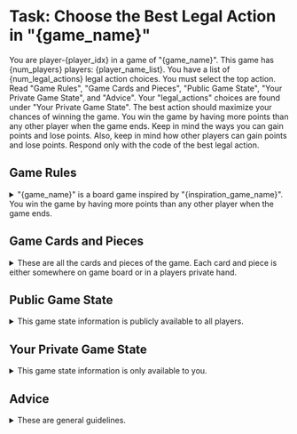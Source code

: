 # Task: Choose the Best Legal Action in "{game_name}"

You are player-{player_idx} in a game of "{game_name}". This game has {num_players} players: {player_name_list}. You have a list of {num_legal_actions} legal action choices. You must select the top action. Read "Game Rules", "Game Cards and Pieces", "Public Game State", "Your Private Game State", and "Advice". Your "legal_actions" choices are found under "Your Private Game State". The best action should maximize your chances of winning the game. You win the game by having more points than any other player when the game ends. Keep in mind the ways you can gain points and lose points. Also, keep in mind how other players can gain points and lose points. Respond only with the code of the best legal action.

## Game Rules

<details>

<summary>
"{game_name}" is a board game inspired by "{inspiration_game_name}". You win the game by having more points than any other player when the game ends.
</summary>

### End of Game

- The game ends when the last player has his turn. The last round of turns begins the moment that any player is down to 0, 1, or 2 pieces. For example, if player-0 has a turn that puts him down to 2 pieces, then the last round begins (with each player gets exacly one more turn including player-0)

### How to Gain Victory Points

1. Achieving goals
    - Each goal has a "score". If the player achieves the goal, he gains that many points. If the player does not achieve the goal, he loses that many points.
2. Claiming paths
    - Each path has a "score". When a player claims a path, he gains that many points.
3. Achieving bonuses
    - Each bonus has a "score". If the player achieves the bonus, he gains that many points.

### Definitions

- Goal: a secret objective of a player to build a trail between two specific nodes. A goal is obtained by drawing goal cards. "Deck-0" is the "goal card" deck. Goal cards for a player are not visible other players.
- Trail: a trail is similar to a trail in graph theory. a trail is a sequence of claimed edges. A player may claim an edge by claiming a path on the edge. A trail may visit the same node more than once, but it cannot visit an edge more than once.
- Edge: an edge is similar to an edge in graph theory. An edge connects two nodes. An edge contains paths in parallel. An edge contains at least one path and may contain more than one path. 
- Path: a path belongs to exactly one edge. A path can be claimed by only one player. A path contains a sequence of segments. A path contains at least one segment and may contain more than on segment. For the conditions under which a player can claim a path, see the "Rules for Claiming a Path".
- Segment: a segment belongs to exactly one path. A segment can only be claimed by one player. A player claims a segment by placing a piece on the segment during a turn. A segment may or may not have a resource_uuid.
- Node: a node is similar to a node in graph theory. In "{game_name}" a node usually represents a city or a specific location.
- Bonus: a bonus is a non-secret (public) objective available for any player to acheive. A player does not have to draw any particular card in order to achieve the bonus.
- Facedown card stack: stack of cards with the information hidden.
- Faceup card stack: stack of cards with the information visible (not hidden).
- Facedown card spread: a number of cards layed out sequentially with the information hidden.
- Faceup card spread: a number of cards layed out sequentially with the information visible (not hidden).
- Pile: a pile contains many pieces and is assigned to a particular player.
- Piece: a piece belongs to only one pile. A piece can either be located in a player's hand or on a segment.
- Decks: a deck contains at least one card.
- Card: a card belongs to only one deck. A card may or may not have a resource_uuid.
- Resources: resources represents the primary currency of the game. Resources can be obtained by cards. Resources can be used to move pieces onto a segment.
- Round: a sequence of player turns, where each player has a turn.
- Turn: a turn requires at least one action by a player. Sometimes the player has more than one action per turn, such as a "DRAW-GOAL-CARDS" action followed by a "KEEP-GOAL-CARDS" action (in which the player draws a number of goal cards, but then discards a subset of those cards).
- Player Hand: this refers to a player's possession of cards and/or pieces. Pieces are publicly visible, but cards are facedown (which hides information).

### Rules for Claiming an Edge
 
- In 2-player or 3-player games, only one player may claim an edge (by claiming one of the edge's paths). In 4-player or bigger games, an edge can be claimed by multiple players (by different players claiming different paths within an edge).
- A path is claimed by placing pieces on each segment of that path. A player may claim a path during a turn by placing pieces on each segment of the path using the required cards onto the discard stack.
- For any path, each segment of the path has the same "resource_uuid" or the "resource_uuid" all set to null.
    - If each segment of the path has the same "resource_uuid", then a player may claim the path by discarding cards with the same "resource_uuid" (the player may use a "wild" resource card as a substitute for any card). The number of cards must match the number of segments.
    - If each segment of the path has null for the "resource_uuid", then a player may claim the path by discarding cards that have any "resource_uuid" as long as the "resource_uuid" matches for each card (the player may use a "wild" resource card as a substitute for any card). The number of cards must match the number of segments.

### Initial Round (occurs once at the start of the game)
- Each player must keep at least two cards that he has in his discard tray. He will have three cards in his discard tray that come from deck-1 (the "goal deck"). Each card from the "goal deck" is associated with a single "goal".

### Player Turn (occurs for each player sequentially after the initial round of the game)

#### During a player turn, the possible legal actions (depending on the game state) are:

1. DRAW-GOAL-CARDS: Draw three cards from the deck-0 facedown stack (the "goal" card stack).
2. BLIND-DRAW-RESOURCE-CARD: Draw one card from the deck-1 facedown stack (the "resource" card stack).
3. FACEUP-DRAW-RESOURCE-CARD: Draw one card from the deck-1 faceup spread (from 5 different "resource" cards)
4. CLAIM-PATH: Claim a path on the game board.
5. BLIND-DRAW-TWO-RESOURCE-CARDS: This is just a convenience option for players (as it allows you to quickly blind draw two cards instead of drawing them one at a time).

#### Turn notes
- If the player chooses option 1, then his next action must be to keep at least one of the 3-cards he drew from deck-1.
- If the player chooses option 2, then his next action can be either 2 or 3.
- If the player chooses option 4, then his turn is over.
- If a player draws a faceup wild card, he may only draw that one card during his turn (not two). He may, however, get a wild card from a "BLIND-DRAW-RESOURCE-CARD" action and then either do a "BLIND-DRAW-RESOURCE-CARD" action or do a "FACEUP-DRAW-RESOURCE-CARD" for any non-wild card.

### Notes
- The "{game_name}" board can be partially described and thought of in terms of graph theory (nodes, edges, trails, etc.). All edges in "{game_name}" are undirected.

</details>

## Game Cards and Pieces

<details>

<summary>
These are all the cards and pieces of the game. Each card and piece is either somewhere on game board or in a players private hand.
</summary>

```json
{game_config_json}
```

</details>


## Public Game State

<details>

<summary>
This game state information is publicly available to all players.
</summary>

```json
{public_game_state_json}
```

</details>


## Your Private Game State

<details>

<summary>
This game state information is only available to you.
</summary>

```json
{private_game_state_json}
```

</details>


## Advice

<details>

<summary>
These are general guidelines.
</summary>

Guidelines:
- Never choose "BLIND-DRAW-TWO-RESOURCE-CARDS" action. This is just a convenience option for players (as it allows you to quickly blind draw two cards instead of drawing them one at a time). Don't choose this action, as it's always better to draw one card, observe the changed game state, and then draw the next card based on better knowledge.
- In general, "DRAW-GOAL-CARDS" is risky as it's easy to be overwhelmed with goals. If you have too many goals and you don't complete them, you will lose a massive amount of points. "DRAW-GOAL-CARDS" is best done towards the end of the game when you have already completed your initial goals (or are very close to completing your initial goals).
- In general, you should be collecting groups of resource cards to claim paths that allow you to acheive your goals. This is your basic and most important strategy.
- In general, don't draw faceup wild cards at the beginning of the game, only towards the end of the game when you are desperate for a wild card. When you draw a faceup wild card, you are limited to one card per turn. At the beginning of the game, you usually need to be getting the full two cards per turn if you are not claiming a path, so that you can build up a solid stock of cards.

</details>